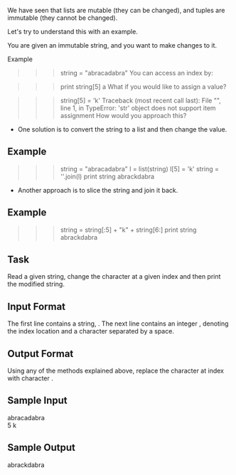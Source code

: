 We have seen that lists are mutable (they can be changed), and tuples are immutable (they cannot be changed).

Let's try to understand this with an example.

You are given an immutable string, and you want to make changes to it.

Example

>>> string = "abracadabra"
You can access an index by:

>>> print string[5]
a
What if you would like to assign a value?

>>> string[5] = 'k' 
Traceback (most recent call last):
  File "<stdin>", line 1, in <module>
TypeError: 'str' object does not support item assignment
How would you approach this?
<ul>
  <li>One solution is to convert the string to a list and then change the value.</li>
</ul>
<h2> Example </h2>

>>> string = "abracadabra"
>>> l = list(string)
>>> l[5] = 'k'
>>> string = ''.join(l)
>>> print string
abrackdabra
<ul>
    <li> Another approach is to slice the string and join it back.</li>
</ul>
<h2> Example </h2>

>>> string = string[:5] + "k" + string[6:]
>>> print string
abrackdabra
<h2> Task </h2>
Read a given string, change the character at a given index and then print the modified string.

<h2> Input Format </h2>
The first line contains a string, .
The next line contains an integer , denoting the index location and a character  separated by a space.

<h2> Output Format </h2>
Using any of the methods explained above, replace the character at index  with character .

<h2> Sample Input </h2>

abracadabra<br>
5 k

<h2> Sample Output </h2>

abrackdabra
